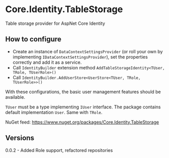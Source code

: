# Core.Identity.TableStorage
Table storage provider for AspNet Core Identity

## How to configure
- Create an instance of `DataContextSettingsProvider` (or roll your own by implementing `IDataContextSettingsProvider`), set the properties correctly and add it as a service.
- Call `IdentityBuilder` extension method `AddTableStorageIdentity<TUser, TRole, TUserRole>()`
- Call `IdentityBuilder.AddUserStore<UserStore<TUser, TRole, TUserRole>>()`

With these configurations, the basic user management features should be available.

`TUser` must be a type implementing `IUser` interface. The package contains default implementation `User`. Same with `TRole`. 

NuGet feed: https://www.nuget.org/packages/Core.Identity.TableStorage

## Versions

0.0.2 - Added Role support, refactored repositories
